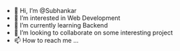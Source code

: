 - 👋 Hi, I’m @Subhankar
- 👀 I’m interested in Web Development
- 🌱 I’m currently learning Backend
- 💞️ I’m looking to collaborate on some interesting project
- 📫 How to reach me ...

<!---
S2codes/S2codes is a ✨ special ✨ repository because its `README.md` (this file) appears on your GitHub profile.
You can click the Preview link to take a look at your changes.
--->
